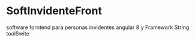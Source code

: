 # SoftInvidenteFront
software forntend para personas invidentes angular 8 y Framework String toolSwite
